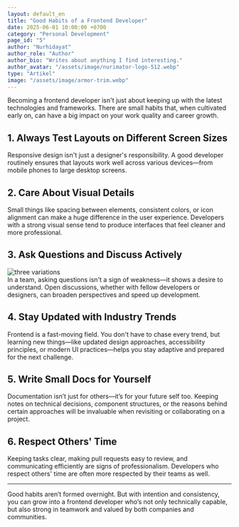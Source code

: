 ```yaml
---
layout: default_en
title: "Good Habits of a Frontend Developer"
date: 2025-06-01 10:00:00 +0700
category: "Personal Development"
page_id: "5"
author: "Nurhidayat"
author_role: "Author"
author_bio: "Writes about anything I find interesting."
author_avatar: "/assets/image/nurimator-logo-512.webp"
type: "Artikel"
image: "/assets/image/armor-trim.webp"
---
```


Becoming a frontend developer isn't just about keeping up with the latest technologies and frameworks. There are small habits that, when cultivated early on, can have a big impact on your work quality and career growth.

## 1. Always Test Layouts on Different Screen Sizes

Responsive design isn't just a designer's responsibility. A good developer routinely ensures that layouts work well across various devices—from mobile phones to large desktop screens.

## 2. Care About Visual Details

Small things like spacing between elements, consistent colors, or icon alignment can make a huge difference in the user experience. Developers with a strong visual sense tend to produce interfaces that feel cleaner and more professional.

## 3. Ask Questions and Discuss Actively

![three variations](/assets/image/trivar.webp)  
In a team, asking questions isn't a sign of weakness—it shows a desire to understand. Open discussions, whether with fellow developers or designers, can broaden perspectives and speed up development.

## 4. Stay Updated with Industry Trends

Frontend is a fast-moving field. You don't have to chase every trend, but learning new things—like updated design approaches, accessibility principles, or modern UI practices—helps you stay adaptive and prepared for the next challenge.

## 5. Write Small Docs for Yourself

Documentation isn’t just for others—it’s for your future self too. Keeping notes on technical decisions, component structures, or the reasons behind certain approaches will be invaluable when revisiting or collaborating on a project.

## 6. Respect Others' Time

Keeping tasks clear, making pull requests easy to review, and communicating efficiently are signs of professionalism. Developers who respect others' time are often more respected by their teams as well.

---

Good habits aren’t formed overnight. But with intention and consistency, you can grow into a frontend developer who’s not only technically capable, but also strong in teamwork and valued by both companies and communities.


